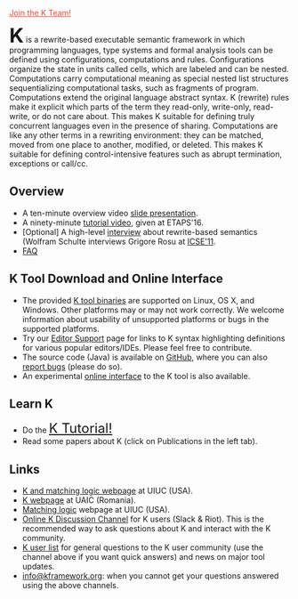 <a style="color:#F44336" href="./join_team.md">Join the K Team!</a>

<b style="font-size: 36px; line-height: 1;">K</b> is a rewrite-based
executable semantic framework in which programming languages, type
systems and formal analysis tools can be defined using
configurations, computations and rules. Configurations organize the
state in units called cells, which are labeled and can be nested.
Computations carry computational meaning as special nested list
structures sequentializing computational tasks, such as fragments of
program. Computations extend the original language abstract syntax.
K (rewrite) rules make it explicit which parts of the term they
read-only, write-only, read-write, or do not care about. This makes
K suitable for defining truly concurrent languages even in the
presence of sharing. Computations are like any other terms in a
rewriting environment: they can be matched, moved from one place to
another, modified, or deleted. This makes K suitable for defining
control-intensive features such as abrupt termination, exceptions or
call/cc.

## Overview

- A ten-minute overview video [slide presentation](./overview.md).
- A ninety-minute [tutorial video](https://youtu.be/3ovulLNCEQc?list=PLQMvp5V6ZQjOm4JZK15s-WJtQHxOmb2h7), given at ETAPS'16.
- [Optional] A high-level [interview](http://channel9.msdn.com/posts/ICSE-2011-Grigore-Rosu-The-Art-and-Science-of-Program-Verification) about rewrite-based semantics (Wolfram Schulte interviews Grigore Rosu at [ICSE'11](http://2011.icse-conferences.org/).
- [FAQ](./faq.md)

## K Tool Download and Online Interface

- The provided [K tool binaries](./downloads.md) are supported on Linux, OS X, and Windows. Other platforms may or may not work correctly. We welcome information about usability of unsupported platforms or bugs in the supported platforms.
- Try our [Editor Support](./editor_support.md) page for links to K syntax highlighting definitions for various popular editors/IDEs. Please feel free to contribute.
- The source code (Java) is available on [GitHub](https://github.com/kframework), where you can also [report bugs](http://github.com/kframework/k/issues)</a> (please do so).
- An experimental [online interface](http://kframework.org/kweb) to the K tool is also available.

## Learn K

- Do the <a style="font-size:24px" href="./k-distribution/tutorial.md">K Tutorial!</a>
- Read some papers about K (click on Publications in the left tab).

## Links

- [K and matching logic webpage](http://fsl.cs.uiuc.edu/index.php/K_and_Matching_Logic) at UIUC (USA).
- [K webpage](http://fmse.info.uaic.ro/projects/K/) at UAIC (Romania).
- [Matching logic](http://matching-logic.org/) webpage at UIUC (USA).
- [Online K Discussion Channel](https://riot.im/app/#/room/#k:matrix.org) for K users (Slack & Riot). This is the recommended way to ask questions about K and interact with the K community.
- [K user list](https://lists.cs.illinois.edu/lists/info/k-user) for general questions to the K user community (use the channel above if you want quick answers) and news on major tool updates.
- [info@kframework.org](mailto:info@kframework.org): when you cannot get your questions answered using the above channels.
